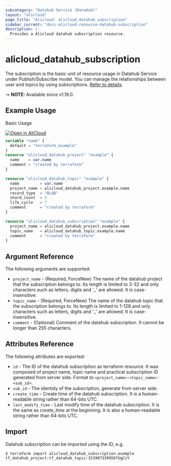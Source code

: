 ```yaml
---
subcategory: "Datahub Service (DataHub)"
layout: "alicloud"
page_title: "Alicloud: alicloud_datahub_subscription"
sidebar_current: "docs-alicloud-resource-datahub-subscription"
description: |-
  Provides a Alicloud datahub subscription resource.
---
```


# alicloud_datahub_subscription

The subscription is the basic unit of resource usage in Datahub Service under Publish/Subscribe model. You can manage the relationships between user and topics by using subscriptions. [Refer to details](https://www.alibabacloud.com/help/en/datahub/latest/nerbcz).

-> **NOTE:** Available since v1.19.0.

## Example Usage

Basic Usage

<div style="display: block;margin-bottom: 40px;"><div class="oics-button" style="float: right;position: absolute;margin-bottom: 10px;">
  <a href="https://api.aliyun.com/terraform?resource=alicloud_datahub_subscription&exampleId=f7816e86-5c20-c083-4f5e-3d106803e28671a12572&activeTab=example&spm=docs.r.datahub_subscription.0.f7816e865c&intl_lang=EN_US" target="_blank">
    <img alt="Open in AliCloud" src="https://img.alicdn.com/imgextra/i1/O1CN01hjjqXv1uYUlY56FyX_!!6000000006049-55-tps-254-36.svg" style="max-height: 44px; max-width: 100%;">
  </a>
</div></div>

```terraform
variable "name" {
  default = "terraform_example"
}
resource "alicloud_datahub_project" "example" {
  name    = var.name
  comment = "created by terraform"
}

resource "alicloud_datahub_topic" "example" {
  name         = var.name
  project_name = alicloud_datahub_project.example.name
  record_type  = "BLOB"
  shard_count  = 3
  life_cycle   = 7
  comment      = "created by terraform"
}

resource "alicloud_datahub_subscription" "example" {
  project_name = alicloud_datahub_project.example.name
  topic_name   = alicloud_datahub_topic.example.name
  comment      = "created by terraform"
}
```

## Argument Reference

The following arguments are supported:

* `project_name` - (Required, ForceNew) The name of the datahub project that the subscription belongs to. Its length is limited to 3-32 and only characters such as letters, digits and '_' are allowed. It is case-insensitive.
* `topic_name` - (Required, ForceNew) The name of the datahub topic that the subscription belongs to. Its length is limited to 1-128 and only characters such as letters, digits and '_' are allowed. It is case-insensitive.
* `comment` - (Optional) Comment of the datahub subscription. It cannot be longer than 255 characters.

## Attributes Reference

The following attributes are exported:

* `id` - The ID of the datahub subscription as terraform resource. It was composed of project name, topic name and practical subscription ID generated from server side. Format to `<project_name>:<topic_name>:<sub_id>`.
* `sub_id` - The identidy of the subscription, generate from server side.
* `create_time` - Create time of the datahub subscription. It is a human-readable string rather than 64-bits UTC.
* `last_modify_time` - Last modify time of the datahub subscription. It is the same as *create_time* at the beginning. It is also a human-readable string rather than 64-bits UTC.

## Import

Datahub subscription can be imported using the ID, e.g.

```shell
$ terraform import alicloud_datahub_subscription.example tf_datahub_project:tf_datahub_topic:1539073399567UgCzY
```
